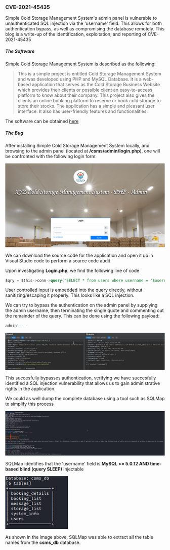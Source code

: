 ### CVE-2021-45435

Simple Cold Storage Management System's admin panel is vulnerable to unauthenticated SQL injection via the 'username' field. This allows for both authentication bypass, as well as compromising the database remotely. This blog is a write-up of the identification, exploitation, and reporting of CVE-2021-45435

##### The Software

Simple Cold Storage Management System is described as the following:

> This is a simple project is entitled Cold Storage Management System and was developed using PHP and MySQL Database. It is a web-based application that serves as the Cold Storage Business Website which provides their clients or possible client an easy-to-access platform to know about their company. This project also gives the clients an online booking platform to reserve or book cold storage to store their stocks. 
> The application has a simple and pleasant user interface. It also has user-friendly features and functionalities.

The software can be obtained [here](https://www.sourcecodester.com/php/15088/simple-cold-storage-management-system-using-phpoop-source-code.html)

##### The Bug

After installing Simple Cold Storage Management System locally, and browsing to the admin panel (located at **/csms/admin/login.php**), one will be confronted with the following login form:

![](/assets/images/LoginAdmin.png)

We can download the source code for the application and open it up in Visual Studio code to perform a source code audit.

Upon investigating **Login.php**, we find the following line of code 

```sql
$qry = $this->conn->query("SELECT * from users where username = '$username' and password = md5('$password')");
```

User controlled input is embedded into the query directly, without sanitizing/escaping it properly. This looks like a SQL injection.

We can try to bypass the authentication on the admin panel by supplying the admin username, then terminating the single quote and commenting out the remainder of the query. This can be done using the following payload:

```sql
admin'-- -
```

![](/assets/images/LoginBypassSQLi.png)

This succesfully bypasses authentication, verifying we have succesfully identified a SQL injection vulnerability that allows us to gain administrative rights in the application.

We could as well dump the complete database using a tool such as SQLMap to simplify this process

![](/assets/images/SQLMap.png)

SQLMap identifies that the 'username' field is **MySQL >= 5.0.12 AND time-based blind (query SLEEP)** injectable

![](/assets/images/Extracted.png)

As shown in the image above, SQLMap was able to extract all the table names from the **csms_db** database.
